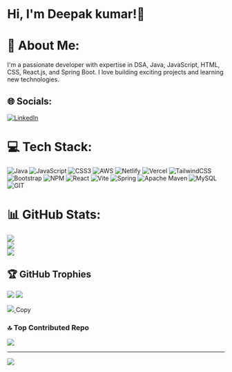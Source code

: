# Hi, I'm Deepak kumar!👋



# 💫 About Me:
I'm a passionate developer with expertise in DSA, Java, JavaScript, HTML, CSS, React.js, and Spring Boot. I love building exciting projects and learning new technologies.


## 🌐 Socials:
[![LinkedIn](https://img.shields.io/badge/LinkedIn-%230077B5.svg?logo=linkedin&logoColor=white)](https://linkedin.com/in/deepak-kumar-01b417214/) 

# 💻 Tech Stack:
![Java](https://img.shields.io/badge/java-%23ED8B00.svg?style=for-the-badge&logo=openjdk&logoColor=white) ![JavaScript](https://img.shields.io/badge/javascript-%23323330.svg?style=for-the-badge&logo=javascript&logoColor=%23F7DF1E) ![CSS3](https://img.shields.io/badge/css3-%231572B6.svg?style=for-the-badge&logo=css3&logoColor=white) ![AWS](https://img.shields.io/badge/AWS-%23FF9900.svg?style=for-the-badge&logo=amazon-aws&logoColor=white) ![Netlify](https://img.shields.io/badge/netlify-%23000000.svg?style=for-the-badge&logo=netlify&logoColor=#00C7B7) ![Vercel](https://img.shields.io/badge/vercel-%23000000.svg?style=for-the-badge&logo=vercel&logoColor=white) ![TailwindCSS](https://img.shields.io/badge/tailwindcss-%2338B2AC.svg?style=for-the-badge&logo=tailwind-css&logoColor=white) ![Bootstrap](https://img.shields.io/badge/bootstrap-%238511FA.svg?style=for-the-badge&logo=bootstrap&logoColor=white) ![NPM](https://img.shields.io/badge/NPM-%23CB3837.svg?style=for-the-badge&logo=npm&logoColor=white) ![React](https://img.shields.io/badge/react-%2320232a.svg?style=for-the-badge&logo=react&logoColor=%2361DAFB) ![Vite](https://img.shields.io/badge/vite-%23646CFF.svg?style=for-the-badge&logo=vite&logoColor=white) ![Spring](https://img.shields.io/badge/spring-%236DB33F.svg?style=for-the-badge&logo=spring&logoColor=white) ![Apache Maven](https://img.shields.io/badge/Apache%20Maven-C71A36?style=for-the-badge&logo=Apache%20Maven&logoColor=white) ![MySQL](https://img.shields.io/badge/mysql-%2300000f.svg?style=for-the-badge&logo=mysql&logoColor=white) ![GIT](https://img.shields.io/badge/Git-fc6d26?style=for-the-badge&logo=git&logoColor=white)
# 📊 GitHub Stats:
![](https://github-readme-stats.vercel.app/api?username=Deepakkr3&theme=vue-dark&hide_border=true&include_all_commits=false&count_private=true)<br/>
![](https://github-readme-streak-stats.herokuapp.com/?user=Deepakkr3&theme=vue-dark&hide_border=true)<br/>
![](https://github-readme-stats.vercel.app/api/top-langs/?username=Deepakkr3&theme=vue-dark&hide_border=true&include_all_commits=false&count_private=true&layout=compact)

## 🏆 GitHub Trophies
![](https://github-profile-trophy.vercel.app/?username=Deepakkr3&theme=radical&no-frame=false&no-bg=true&margin-w=4)
[![](https://visitcount.itsvg.in/api?id=Deepakkr3&label=Profile%20Views&icon=0&pretty=false)](https://visitcount.itsvg.in)


<a href="https://visitcount.itsvg.in">
  <img src="https://visitcount.itsvg.in/api?id=Deepakkr3&label=Profile%20Views&icon=0&pretty=false" />
</a>
Copy


### 🔝 Top Contributed Repo
![](https://github-contributor-stats.vercel.app/api?username=Deepakkr3&limit=5&theme=dark&combine_all_yearly_contributions=true)

---
[![](https://visitcount.itsvg.in/api?id=Deepakkr3&icon=0&color=0)](https://visitcount.itsvg.in)

<!-- Proudly created with GPRM ( https://gprm.itsvg.in ) -->
